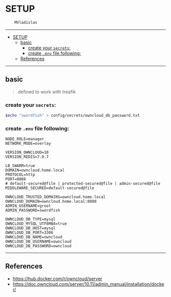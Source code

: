 # SETUP

```sh
    MVladislav
```

---

- [SETUP](#setup)
  - [basic](#basic)
    - [create your `secrets`:](#create-your-secrets)
    - [create `.env` file following:](#create-env-file-following)
  - [References](#references)

---

## basic

> defined to work with treafik

### create your `secrets`:

```sh
$echo "swordfish" > config/secrets/owncloud_db_password.txt
```

### create `.env` file following:

```env
NODE_ROLE=manager
NETWORK_MODE=overlay

VERSION_OWNCLOUD=10
VERSION_REDIS=7.0.7

LB_SWARM=true
DOMAIN=owncloud.home.local
PROTOCOL=http
PORT=8080
# default-secured@file | protected-secured@file | admin-secured@file
MIDDLEWARE_SECURED=default-secured@file

OWNCLOUD_TRUSTED_DOMAINS=owncloud.home.local
OWNCLOUD_DOMAIN=owncloud.home.local:8080
ADMIN_USERNAME=groot
ADMIN_PASSWORD=swordfish

OWNCLOUD_DB_TYPE=mysql
OWNCLOUD_MYSQL_UTF8MB4=true
OWNCLOUD_DB_HOST=mysql
OWNCLOUD_DB_PORT=3306
OWNCLOUD_DB_NAME=owncloud
OWNCLOUD_DB_USERNAME=owncloud
OWNCLOUD_DB_PASSWORD=owncloud
```

---

## References

- <https://hub.docker.com/r/owncloud/server>
- <https://doc.owncloud.com/server/10.11/admin_manual/installation/docker/>
